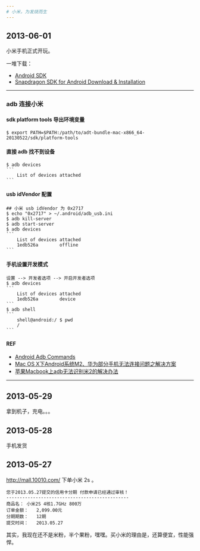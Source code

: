 ```yaml
---
# 小米，为发烧而生
---
```


## 2013-06-01
小米手机正式开玩。

一堆下载：

* [Android SDK](http://developer.android.com/sdk/index.html)
* [Snapdragon SDK for Android Download & Installation](https://developer.qualcomm.com/mobile-development/mobile-technologies/snapdragon-sdk-android/download)

---
### adb 连接小米
#### sdk platform tools 导出环境变量
    $ export PATH=$PATH:/path/to/adt-bundle-mac-x866_64-20130522/sdk/platform-tools
#### 直接 adb 找不到设备
    $ adb devices
    ```
        List of devices attached
    ```
#### usb idVendor 配置
    ## 小米 usb idVendor 为 0x2717
    $ echo "0x2717" > ~/.android/adb_usb.ini
    $ adb kill-server
    $ adb start-server
    $ adb devices
    ```
        List of devices attached
        1edb526a        offline
    ```
#### 手机设置开发模式
    设置 --> 开发者选项 --> 开启开发者选项
    $ adb devices
    ```
        List of devices attached
        1edb526a        device
    ```
    $ adb shell
    ```
        shell@android:/ $ pwd 
        /
    ```
#### REF
* [Android Adb Commands](http://adbshell.com/)
* [Mac OS X下Android系统M2、华为部分手机无法连接问题之解决方案](http://blog.csdn.net/esonpo/article/details/8798594)
* [苹果Macbook上adb无法识别米2的解决办法](http://blog.tisa7.com/tech/solve_the_problem_of_debug_mi2_in_mac_os.html)

---
## 2013-05-29
拿到机子，充电。。。
## 2013-05-28
手机发货
## 2013-05-27
http://mall.10010.com/ 下单小米 2s 。

    您于2013.05.27提交的信用卡分期 付款申请已经通过审核！
    ----------------------------------------------
    商品名： 小米2S 4核1.7GHz 800万
    订单金额：   2,099.00元
    分期期数：   12期
    提交时间：   2013.05.27

其实，我现在还不是米粉，半个果粉，嘿嘿。买小米的理由是，还算便宜，性能强悍。